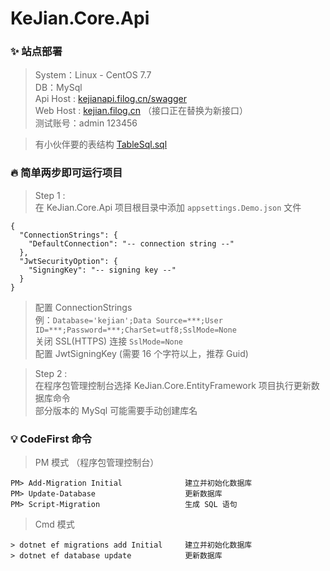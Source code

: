 ﻿# KeJian.Core.Api

### ✨ 站点部署
> System：Linux - CentOS 7.7   
> DB：MySql  
> Api Host : [kejianapi.filog.cn/swagger](http://kejianapi.filog.cn/swagger)  
> Web Host : [kejian.filog.cn](http://kejian.filog.cn/) （接口正在替换为新接口）  
> 测试账号：admin 123456  

> 有小伙伴要的表结构 [TableSql.sql](https://github.com/ifzc/KeJian.Core.Api/blob/master/TableSql.sql) 

### 🔥 简单两步即可运行项目
> Step 1 :   
> 在 KeJian.Core.Api 项目根目录中添加 `appsettings.Demo.json` 文件   
``` 
{
  "ConnectionStrings": {
    "DefaultConnection": "-- connection string --"
  },
  "JwtSecurityOption": {
    "SigningKey": "-- signing key --"
  }
}
```
> 配置 ConnectionStrings   
> 例：`Database='kejian';Data Source=***;User ID=***;Password=***;CharSet=utf8;SslMode=None`   
> 关闭 SSL(HTTPS) 连接 `SslMode=None`    
> 配置 JwtSigningKey (需要 16 个字符以上，推荐 Guid)

> Step 2 :   
> 在程序包管理控制台选择 KeJian.Core.EntityFramework 项目执行更新数据库命令  
> 部分版本的 MySql 可能需要手动创建库名  

### 💡 CodeFirst 命令
> PM 模式 （程序包管理控制台）
```
PM> Add-Migration Initial              建立并初始化数据库
PM> Update-Database                    更新数据库
PM> Script-Migration                   生成 SQL 语句
```
> Cmd 模式
```
> dotnet ef migrations add Initial     建立并初始化数据库
> dotnet ef database update            更新数据库
```